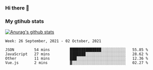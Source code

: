 ### Hi there 👋

### My gtihub stats

[![Anurag's github stats](https://github-readme-stats.vercel.app/api?username=gaozhidong)](https://github.com/gaozhidong/github-readme-stats)

<!--START_SECTION:waka-->
```text
Week: 26 September, 2021 - 02 October, 2021

JSON         54 mins         ██████████████░░░░░░░░░░░   55.85 % 
JavaScript   27 mins         ███████░░░░░░░░░░░░░░░░░░   28.62 % 
Other        11 mins         ███░░░░░░░░░░░░░░░░░░░░░░   12.36 % 
Vue.js       2 mins          ▓░░░░░░░░░░░░░░░░░░░░░░░░   02.27 % 
```
<!--END_SECTION:waka-->